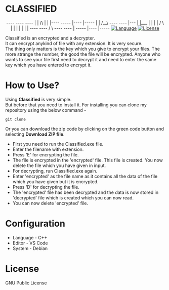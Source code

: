 # CLASSIFIED
<p align="center">
----               ----   ----
|    |       /\    |      |      |---- -----  |----  |-----
|    |      /__\   ----   ----   |---    |    |___   |     |
|    |     /    \     |       |  |       |    |      |     |
---- ---- /      \ ----   ----   |     -----  |----  |-----
<a href="https://github.com/Shreejan-35/Classified"><img src="https://img.shields.io/badge/Language-Go-blue.svg" alt="Language"></a>
<a href="https://github.com/Shreejan-35/Classified/blob/master/LICENSE"><img src="https://img.shields.io/badge/License-GNU-blue.svg" alt="License"></a>
</p>

Classified is an encrypted and a decrypter.
<br>
It can encrypt anykind of file with any extension. It is very secure.
<br>
The thing only matters is the key which you give to encrypt your files. The more strange the number, the good the file will be encrypted. Anyone who wants to see your file first need to decrypt it and need to enter the same key which you have entered to encrypt it.

# How to Use?
Using **Classified** is very simple. 
<br>
But before that you need to install it. For installing you can clone my repository using the below command - 
```
git clone 
```
Or you can download the zip code by clicking on the green code button and selecting **Download ZIP file**.

- First you need to run the Classified.exe file. 
- Enter the filename with extension.
- Press 'E' for encrypting the file. 
- The file is encrypted in the 'encrypted' file. This file is created. You now delete the file which you have given in input.
- For decrypting, run Classified.exe again.
- Enter 'encrypted' as the file name as it contains all the data of the file which you have given but it is encrypted.
- Press 'D' for decrypting the file.
- The 'encrypted' file has been decrypted and the data is now stored in 'decrypted' file which is created which you can now read.
- You can now delete 'encrypted' file.

# Configuration
- Language - C++
- Editor - VS Code
- System - Debian

# License
GNU Public License
